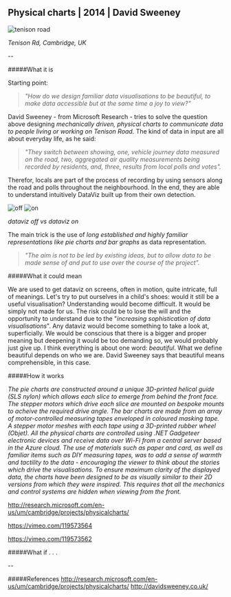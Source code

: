 ## Physical charts | 2014 | David Sweeney

![tenison road](http://i.imgur.com/lACMb5x.jpg?1)

_Tenison Rd, Cambridge, UK_

--

#####What it is

Starting point:

>_"How do we design familiar data visualisations to be beautiful,
to make data accessible but at the same time a joy to view?"_

David Sweeney - from Microsoft Research - tries to solve the question above designing _mechanically driven, physical charts to communicate data to people living or working on Tenison Road._ The kind of data in input are all about everyday life, as he said:

>_"They switch between showing, one, vehicle journey data measured on the road, two, aggregated air quality measurements being recorded by residents, and, three, results from local polls and votes"._

Therefor, locals are part of the process of recording by using sensors along the road and polls throughout the neighbourhood. In the end, they are able to understand intuitively DataViz built up from their own detection.

![off](http://i.imgur.com/vyDSR08.jpg?1) ![on](http://i.imgur.com/Lp1pxml.jpg?1)

_dataviz off vs dataviz on_

The main trick is the use of _long established and highly familiar representations like pie charts and bar graphs_ as data representation.

>_"The aim is not to be led by existing ideas, but to allow data to be made sense of and put to use over the course of the project"._

#####What it could mean

We are used to get dataviz on screens, often in motion, quite intricate, full of meanings. 
Let's try to put ourselves in a child's shoes: would it still be a useful visualisation? Understanding would become difficult. It would be simply not made for us. 
The risk could be to lose the will and the opportunity to understand due to the "_increasing sophistication of data visualisations_". Any dataviz would become something to take a look at, superficially. We would be conscious that there is a bigger and proper meaning but deepening it would be too demanding so, we would probably just give up.
I think everything is about one word: _beautiful_. What we define beautiful depends on who we are. David Sweeney says that beautiful means comprehensible, in this case.

#####How it works

_The pie charts are constructed around a unique 3D-printed helical guide (SLS nylon) which allows each slice to emerge from behind the front face. The stepper motors which drive each slice are mounted on bespoke mounts to acheive the required drive angle. The bar charts are made from an array of motor-controlled measuring tapes enveloped in coloured masking tape. A stepper motor meshes with each tape using a 3D-printed rubber wheel (Objet). All the physical charts are controlled using .NET Gadgeteer electronic devices and receive data over Wi-Fi from a central server based in the Azure cloud._
_The use of materials such as paper and card, as well as familiar items such as DIY measuring tapes, was to add a sense of warmth and tactility to the data - encouraging the viewer to think about the stories which drive the visualisations. To ensure maximum clarity of the displayed data, the charts have been designed to be as visually similar to their 2D versions from which they were inspired. This requires that all the mechanics and control systems are hidden when viewing from the front._

http://research.microsoft.com/en-us/um/cambridge/projects/physicalcharts/

https://vimeo.com/119573564

https://vimeo.com/119573562

#####What if . . .

--

#####References
http://research.microsoft.com/en-us/um/cambridge/projects/physicalcharts/
http://davidsweeney.co.uk/


